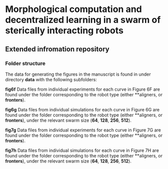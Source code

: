 #  Morphological computation and decentralized learning in a swarm of sterically interacting robots
## Extended infromation repository





### Folder structure
The data for generating the figures in the manuscript is found in under directory **data** with the following subfolders:


**fig6f**
Data files from individual experiments for each curve in Figure 6F are found under the folder corresponding to the robot type (either **aligners, or **fronters**).

**fig6g**
Data files from individual simulations for each curve in Figure 6G are found under the folder corresponding to the robot type (either **aligners, or **fronters**), under the relevant swarm size (**64**, **128**, **256**, **512**).


**fig7g**
Data files from individual experiments for each curve in Figure 7G are found under the folder corresponding to the robot type (either **aligners, or **fronters**).

**fig7h**
Data files from individual simulations for each curve in Figure 7H are found under the folder corresponding to the robot type (either **aligners, or **fronters**), under the relevant swarm size (**64**, **128**, **256**, **512**).


